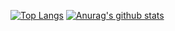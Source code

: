 [![Top Langs](https://github-readme-stats.vercel.app/api/top-langs/?username=phlzy&layout=compact?hide=html,css)](https://github.com/phlzy)
[![Anurag's github stats](https://github-readme-stats.vercel.app/api?username=phlzy&hide=prs)](https://github.com/phlzy)




<!--
**phlzy/phlzy** is a ✨ _special_ ✨ repository because its `README.md` (this file) appears on your GitHub profile.

Here are some ideas to get you started:

- 🔭 I’m currently working on ...
- 🌱 I’m currently learning ...
- 👯 I’m looking to collaborate on ...
- 🤔 I’m looking for help with ...
- 💬 Ask me about ...
- 📫 How to reach me: ...
- 😄 Pronouns: ...
- ⚡ Fun fact: ...

<a href="https://phlzy.github.io/">
  <img align="left" src="https://github-readme-stats.vercel.app/api/pin/?username=phlzy&repo=phlzy.github.io" />
</a>

<a href="https://github.com/phlzy/Code-Repository">
  <img align="left" src="https://github-readme-stats.vercel.app/api/pin/?username=phlzy&repo=Code-Repository" />
</a>

-->
